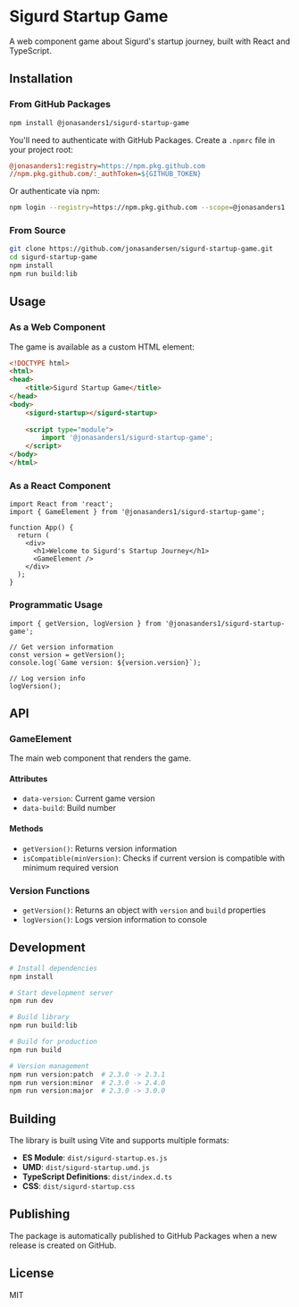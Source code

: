 # Sigurd Startup Game

A web component game about Sigurd's startup journey, built with React and TypeScript.

## Installation

### From GitHub Packages

```bash
npm install @jonasanders1/sigurd-startup-game
```

You'll need to authenticate with GitHub Packages. Create a `.npmrc` file in your project root:

```ini
@jonasanders1:registry=https://npm.pkg.github.com
//npm.pkg.github.com/:_authToken=${GITHUB_TOKEN}
```

Or authenticate via npm:

```bash
npm login --registry=https://npm.pkg.github.com --scope=@jonasanders1
```

### From Source

```bash
git clone https://github.com/jonasandersen/sigurd-startup-game.git
cd sigurd-startup-game
npm install
npm run build:lib
```

## Usage

### As a Web Component

The game is available as a custom HTML element:

```html
<!DOCTYPE html>
<html>
<head>
    <title>Sigurd Startup Game</title>
</head>
<body>
    <sigurd-startup></sigurd-startup>
    
    <script type="module">
        import '@jonasanders1/sigurd-startup-game';
    </script>
</body>
</html>
```

### As a React Component

```tsx
import React from 'react';
import { GameElement } from '@jonasanders1/sigurd-startup-game';

function App() {
  return (
    <div>
      <h1>Welcome to Sigurd's Startup Journey</h1>
      <GameElement />
    </div>
  );
}
```

### Programmatic Usage

```tsx
import { getVersion, logVersion } from '@jonasanders1/sigurd-startup-game';

// Get version information
const version = getVersion();
console.log(`Game version: ${version.version}`);

// Log version info
logVersion();
```

## API

### GameElement

The main web component that renders the game.

#### Attributes

- `data-version`: Current game version
- `data-build`: Build number

#### Methods

- `getVersion()`: Returns version information
- `isCompatible(minVersion)`: Checks if current version is compatible with minimum required version

### Version Functions

- `getVersion()`: Returns an object with `version` and `build` properties
- `logVersion()`: Logs version information to console

## Development

```bash
# Install dependencies
npm install

# Start development server
npm run dev

# Build library
npm run build:lib

# Build for production
npm run build

# Version management
npm run version:patch  # 2.3.0 -> 2.3.1
npm run version:minor  # 2.3.0 -> 2.4.0
npm run version:major  # 2.3.0 -> 3.0.0
```

## Building

The library is built using Vite and supports multiple formats:

- **ES Module**: `dist/sigurd-startup.es.js`
- **UMD**: `dist/sigurd-startup.umd.js`
- **TypeScript Definitions**: `dist/index.d.ts`
- **CSS**: `dist/sigurd-startup.css`

## Publishing

The package is automatically published to GitHub Packages when a new release is created on GitHub.

## License

MIT
